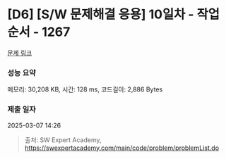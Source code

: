 # [D6] [S/W 문제해결 응용] 10일차 - 작업순서 - 1267 

[문제 링크](https://swexpertacademy.com/main/code/problem/problemDetail.do?contestProbId=AV18TrIqIwUCFAZN) 

### 성능 요약

메모리: 30,208 KB, 시간: 128 ms, 코드길이: 2,886 Bytes

### 제출 일자

2025-03-07 14:26



> 출처: SW Expert Academy, https://swexpertacademy.com/main/code/problem/problemList.do